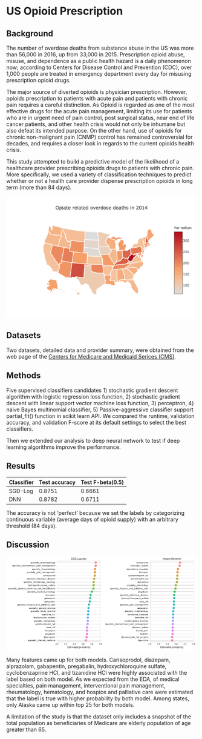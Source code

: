 # US Opioid Prescription 

## Background
The number of overdose deaths from substance abuse in the US was more than 56,000 in 2016, 
up from 33,000 in 2015. Prescription opioid abuse, misuse, and dependence as a public health hazard 
is a daily phenomenon now; according to Centers for Disease Control and Prevention (CDC), over 1,000 
people are treated in emergency department every day for misusing prescription opioid drugs. 

The major source of diverted opioids is physician prescription. However, opioids prescription to patients with acute pain and patients with chronic pain requires a careful distinction. As Opioid is regarded as one of the most effective drugs for the acute pain management, limiting its use for patients who are in urgent need of pain control, post surgical status, near end of life cancer patients, and other health crisis would not only be inhumane but also defeat its intended purpose. On the other hand, use of opioids for chronic non-malignant pain (CNMP) control has remained controversial for decades, and requires a closer look in regards to the current opioids health crisis. 


This study attempted to build a predictive model of the likelihood of a healthcare provider prescribing opioids drugs to patients with chronic pain.  More specifically, we used a variety of classification techniques to predict whether or not a  health care provider dispense prescription opioids in long term (more than 84 days). 



![Alt text](https://github.com/JennyLeeStat/Opioid/blob/master/assets/overdose_per_capita.png)

## Datasets

Two datasets, detailed data and provider summary, were obtained from the web page of
 the [Centers for Medicare and Medicaid Serices (CMS)](https://www.cms.gov/Research-Statistics-Data-and-Systems/Statistics-Trends-and-Reports/Medicare-Provider-Charge-Data/PartD2015.html).  
## Methods 

Five supervised classifiers candidates 1) stochastic gradient descent algorithm 
with logistic regression loss function, 2) stochastic gradient descent with linear support vector 
machine loss function, 3) perceptron, 4) naive Bayes multinomial classifier, 
5) Passive-aggressive classifier support partial_fit() function in scikit learn API. 
We compared the runtime, validation accuracy, and validation F-score at its default settings 
to select the best classifiers. 

Then we extended our analysis to deep neural network to test if deep learning algorithms 
improve the performance.


## Results
| Classifier | Test accuracy | Test F-beta(0.5)|
| ------------- | ------------- |-------------|
| SGD-Log  | 0.8751  | 0.6661|
| DNN  | 0.8782  | 0.6711|

 The accuracy is not ‘perfect’ because we set the labels by categorizing continuous variable (average days of opioid supply) with an arbitrary threshold (84 days). 
 
## Discussion
![Alt text](https://github.com/JennyLeeStat/Opioid/blob/88256f0a2507a3c4d19664be77596cca6c128ec3/assets/estimated_prob.png)

Many features came up for both models. Carisoprodol, diazepam, alprazolam, gabapentin,  pregabalin, 
hydroxychloroquine sulfate, cyclobenzaprine HCl, and tizanidine HCl were highly associated with the 
label based on both model. As we expected from the EDA, of medical specialties, pain management, 
interventional pain management, rheumatology, hematology, and hospice and palliative care were 
estimated that the label is true with higher probability by both model. 
Among states, only Alaska came up within top 25 for both models. 



A limitation of the study is that the dataset only includes a snapshot of the total population as beneficiaries of Medicare are elderly population of age greater than 65. 